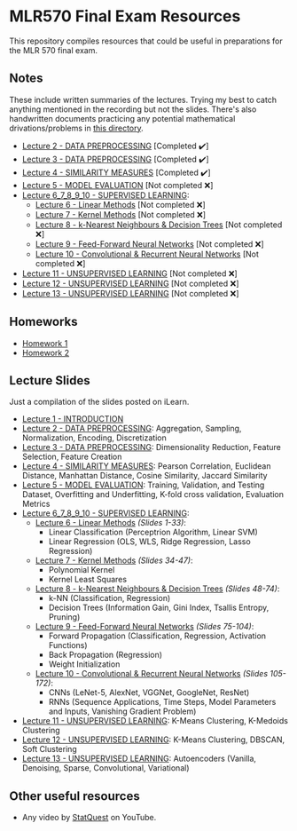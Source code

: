 # MLR570 Final Exam Resources
This repository compiles resources that could be useful in preparations for the MLR 570 final exam.

## Notes 
These include written summaries of the lectures. Trying my best to catch anything mentioned in the recording but not the slides. There's also handwritten documents practicing any potential mathematical drivations/problems in [this directory](https://github.com/lujain-khalil/MLR570-Final/blob/main/Notes/Practice).

- [Lecture 2 - DATA PREPROCESSING](https://github.com/lujain-khalil/MLR570-Final/blob/main/Notes/Lecture%202.md) \[Completed :heavy_check_mark:\]
- [Lecture 3 - DATA PREPROCESSING](https://github.com/lujain-khalil/MLR570-Final/blob/main/Notes/Lecture%203.md) \[Completed :heavy_check_mark:\]
- [Lecture 4 - SIMILARITY MEASURES](https://github.com/lujain-khalil/MLR570-Final/blob/main/Notes/Lecture%204.md) \[Completed :heavy_check_mark:\]
- [Lecture 5 - MODEL EVALUATION]() \[Not completed :x:\]
- [Lecture 6_7_8_9_10 - SUPERVISED LEARNING](): 
    - [Lecture 6 - Linear Methods]() \[Not completed :x:\]
    - [Lecture 7 - Kernel Methods]() \[Not completed :x:\]
    - [Lecture 8 - k-Nearest Neighbours & Decision Trees]() \[Not completed :x:\]
    - [Lecture 9 - Feed-Forward Neural Networks]() \[Not completed :x:\]
    - [Lecture 10 - Convolutional & Recurrent Neural Networks]() \[Not completed :x:\]
- [Lecture 11 - UNSUPERVISED LEARNING]() \[Not completed :x:\]
- [Lecture 12 - UNSUPERVISED LEARNING]() \[Not completed :x:\]
- [Lecture 13 - UNSUPERVISED LEARNING]() \[Not completed :x:\]

## Homeworks

- [Homework 1](https://github.com/lujain-khalil/MLR570-Final/tree/main/Homeworks/Homework%201)
- [Homework 2](https://github.com/lujain-khalil/MLR570-Final/tree/main/Homeworks/Homework%202)

## Lecture Slides 
Just a compilation of the slides posted on iLearn.

- [Lecture 1 - INTRODUCTION](https://github.com/lujain-khalil/MLR570-Final/blob/main/Lecture%20Slides/Lecture%201.pdf) 
- [Lecture 2 - DATA PREPROCESSING](https://github.com/lujain-khalil/MLR570-Final/blob/main/Lecture%20Slides/Lecture%202.pdf): Aggregation, Sampling, Normalization, Encoding, Discretization
- [Lecture 3 - DATA PREPROCESSING](https://github.com/lujain-khalil/MLR570-Final/blob/main/Lecture%20Slides/Lecture%203.pdf): Dimensionality Reduction, Feature Selection, Feature Creation
- [Lecture 4 - SIMILARITY MEASURES](https://github.com/lujain-khalil/MLR570-Final/blob/main/Lecture%20Slides/Lecture%204.pdf): Pearson Correlation, Euclidean Distance, Manhattan Distance, Cosine Similarity, Jaccard Similarity
- [Lecture 5 - MODEL EVALUATION](https://github.com/lujain-khalil/MLR570-Final/blob/main/Lecture%20Slides/Lecture%205.pdf): Training, Validation, and Testing Dataset, Overfitting and Underfitting, K-fold cross validation, Evaluation Metrics
- [Lecture 6_7_8_9_10 - SUPERVISED LEARNING](https://github.com/lujain-khalil/MLR570-Final/blob/main/Lecture%20Slides/Lecture%206_7_8_9/Lecture%206_7_8_9_10%20Full.pdf): 
    - [Lecture 6 - Linear Methods](https://github.com/lujain-khalil/MLR570-Final/blob/main/Lecture%20Slides/Lecture%206_7_8_9/Lecture%206.pdf)  _(Slides 1-33)_:
        - Linear Classification (Perceptrion Algorithm, Linear SVM)
        - Linear Regression (OLS, WLS, Ridge Regression, Lasso Regression)
    - [Lecture 7 - Kernel Methods](https://github.com/lujain-khalil/MLR570-Final/blob/main/Lecture%20Slides/Lecture%206_7_8_9/Lecture%207.pdf) _(Slides 34-47)_: 
        - Polynomial Kernel
        - Kernel Least Squares 
    - [Lecture 8 - k-Nearest Neighbours & Decision Trees](https://github.com/lujain-khalil/MLR570-Final/blob/main/Lecture%20Slides/Lecture%206_7_8_9/Lecture%208.pdf) _(Slides 48-74)_: 
        - k-NN (Classification, Regression)
        - Decision Trees (Information Gain, Gini Index, Tsallis Entropy, Pruning) 
    - [Lecture 9 - Feed-Forward Neural Networks](https://github.com/lujain-khalil/MLR570-Final/blob/main/Lecture%20Slides/Lecture%206_7_8_9/Lecture%209.pdf) _(Slides 75-104)_: 
        - Forward Propagation (Classification, Regression, Activation Functions)
        - Back Propagation (Regression)
        - Weight Initialization
    - [Lecture 10 - Convolutional & Recurrent Neural Networks](https://github.com/lujain-khalil/MLR570-Final/blob/main/Lecture%20Slides/Lecture%206_7_8_9/Lecture%2010.pdf) _(Slides 105-172)_:
        - CNNs (LeNet-5, AlexNet, VGGNet, GoogleNet, ResNet)
        - RNNs (Sequence Applications, Time Steps, Model Parameters and Inputs, Vanishing Gradient Problem)
- [Lecture 11 - UNSUPERVISED LEARNING](https://github.com/lujain-khalil/MLR570-Final/blob/main/Lecture%20Slides/Lecture%2011.pdf): K-Means Clustering, K-Medoids Clustering
- [Lecture 12 - UNSUPERVISED LEARNING](https://github.com/lujain-khalil/MLR570-Final/blob/main/Lecture%20Slides/Lecture%2012.pdf): K-Means Clustering, DBSCAN, Soft Clustering
- [Lecture 13 - UNSUPERVISED LEARNING](https://github.com/lujain-khalil/MLR570-Final/blob/main/Lecture%20Slides/Lecture%2013.pdf): Autoencoders (Vanilla, Denoising, Sparse, Convolutional, Variational)

## Other useful resources 
- Any video by [StatQuest](https://www.youtube.com/channel/UCtYLUTtgS3k1Fg4y5tAhLbw) on YouTube.